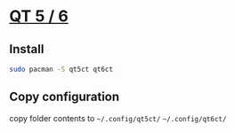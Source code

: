 # [QT 5 / 6](https://github.com/catppuccin/qt5ct)

## Install

```sh
sudo pacman -S qt5ct qt6ct
```

## Copy configuration

copy folder contents to `~/.config/qt5ct/` `~/.config/qt6ct/`
